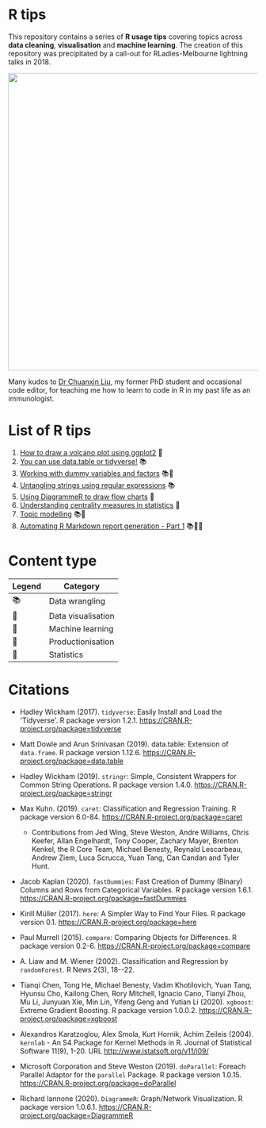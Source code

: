 # R tips  

This repository contains a series of **R usage tips** covering topics across **data cleaning**, **visualisation** and **machine learning**. The creation of this repository was precipitated by a call-out for RLadies-Melbourne lightning talks in 2018.  

<p align="center">  
<img src="https://github.com/erikaduan/R-tips/blob/master/02_figures/R-milestones.jpg" width="600"></center>  
</p>  

Many kudos to [Dr Chuanxin Liu](https://github.com/codetrainee), my former PhD student and occasional code editor, for teaching me how to learn to code in R in my past life as an immunologist.  

# List of R tips  

1. [How to draw a volcano plot using ggplot2](https://github.com/erikaduan/R-tips/blob/master/03_blog_posts/2020-03-26_volcano-plots-in-ggplot/2020-03-26_volcano-plots-in-ggplot.md) 🎨  
2. [You can use data.table or tidyverse!](https://github.com/erikaduan/R-tips/blob/master/03_blog_posts/2020-04-07_data-table-versus-dplyr/2020-04-07_data-table-versus-dplyr.md) 📚  
3. [Working with dummy variables and factors](https://github.com/erikaduan/R-tips/blob/master/03_blog_posts/2020-04-23_dummy-variables-and-factors/2020-04-23_dummy-variables-and-factors.md) 📚🔮  
4. [Untangling strings using regular expressions](https://github.com/erikaduan/R-tips/blob/master/03_blog_posts/2020-05-16_untangling-strings/2020-05-16_untangling-strings.md) 📚  
5. [Using DiagrammeR to draw flow charts](https://github.com/erikaduan/R-tips/blob/master/03_blog_posts/2020-06-06_using-DiagrammeR/2020-06-06_using-DiagrammeR-to-draw-flow-charts.md) 🎨  
6. [Understanding centrality measures in statistics](https://github.com/erikaduan/R-tips/blob/master/03_blog_posts/2020-07-26_many-roads-to-the-middle/2020-07-26_many-roads-to-the-middle.md) 🔢  
7. [Topic modelling](https://github.com/erikaduan/R-tips/blob/master/03_blog_posts/2020-08-10_topic-modelling/2020-08-10_topic-modelling.md) 📚🔮  
8. [Automating R Markdown report generation - Part 1](https://github.com/erikaduan/R-tips/blob/master/03_blog_posts/2020-08-30_automating_RMDs/2020-08-30_automating_RMDs.md) 📚🎨🔨  

# Content type  

| Legend | Category |  
|--------|----------|  
| 📚 | Data wrangling |  
| 🎨 | Data visualisation |  
| 🔮 | Machine learning |  
| 🔨 | Productionisation |  
| 🔢 | Statistics |  

# Citations  

+ Hadley Wickham (2017). `tidyverse`: Easily Install and Load the 'Tidyverse'. R package version 1.2.1.
  https://CRAN.R-project.org/package=tidyverse  

+ Matt Dowle and Arun Srinivasan (2019). data.table: Extension of `data.frame`. R package version 1.12.6.
  https://CRAN.R-project.org/package=data.table  

+ Hadley Wickham (2019). `stringr`: Simple, Consistent Wrappers for Common String Operations. R package
  version 1.4.0.
   https://CRAN.R-project.org/package=stringr

+ Max Kuhn. (2019). `caret`: Classification and Regression
  Training. R package version 6.0-84. https://CRAN.R-project.org/package=caret  
    + Contributions from Jed Wing, Steve Weston, Andre Williams, Chris Keefer, Allan Engelhardt, Tony
  Cooper, Zachary Mayer, Brenton Kenkel, the R Core Team, Michael Benesty, Reynald Lescarbeau, Andrew Ziem,
  Luca Scrucca, Yuan Tang, Can Candan and Tyler Hunt.  

+ Jacob Kaplan (2020). `fastDummies`: Fast Creation of Dummy (Binary) Columns and Rows from Categorical
  Variables. R package version 1.6.1. https://CRAN.R-project.org/package=fastDummies  

+ Kirill Müller (2017). `here`: A Simpler Way to Find Your Files. R package version 0.1.
  https://CRAN.R-project.org/package=here  
  
+ Paul Murrell (2015). `compare`: Comparing Objects for Differences. R package version 0.2-6.
  https://CRAN.R-project.org/package=compare  

+ A. Liaw and M. Wiener (2002). Classification and Regression by `randomForest`. R News 2(3), 18--22.  

+ Tianqi Chen, Tong He, Michael Benesty, Vadim Khotilovich, Yuan Tang, Hyunsu Cho, Kailong Chen, Rory
  Mitchell, Ignacio Cano, Tianyi Zhou, Mu Li, Junyuan Xie, Min Lin, Yifeng Geng and Yutian Li (2020).
  `xgboost`: Extreme Gradient Boosting. R package version 1.0.0.2. https://CRAN.R-project.org/package=xgboost  

+ Alexandros Karatzoglou, Alex Smola, Kurt Hornik, Achim Zeileis (2004). `kernlab` - An S4 Package for Kernel
  Methods in R. Journal of Statistical Software 11(9), 1-20. URL http://www.jstatsoft.org/v11/i09/  

+ Microsoft Corporation and Steve Weston (2019). `doParallel`: Foreach Parallel Adaptor for the `parallel`
  Package. R package version 1.0.15. https://CRAN.R-project.org/package=doParallel  

+ Richard Iannone (2020). `DiagrammeR`: Graph/Network Visualization. R package version 1.0.6.1.  https://CRAN.R-project.org/package=DiagrammeR  
